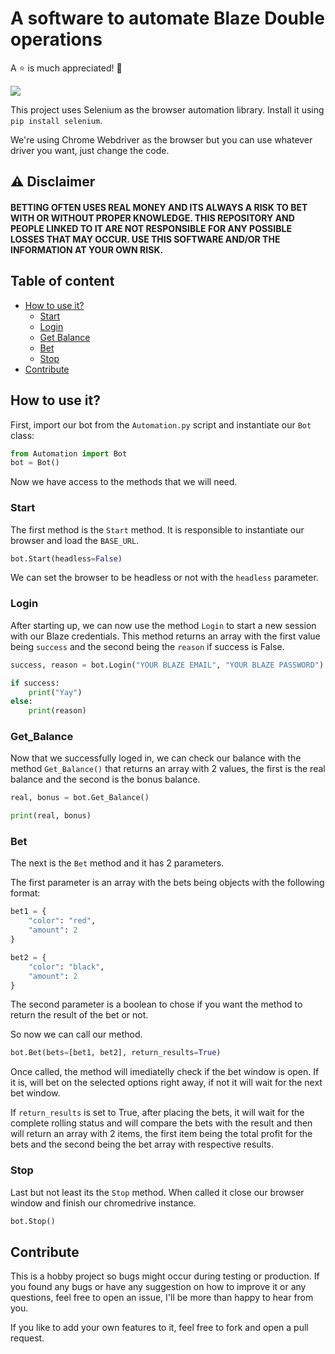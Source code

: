 # A software to automate Blaze Double operations

A :star: is much appreciated! 🥰

<a href="https://www.buymeacoffee.com/crimsonsunrise" target="_blank"><img src="https://www.buymeacoffee.com/assets/img/custom_images/purple_img.png"/></a>

This project uses Selenium as the browser automation library. Install it using ```pip install selenium```.

We're using Chrome Webdriver as the browser but you can use whatever driver you want, just change the code.

## :warning: Disclaimer

#### BETTING OFTEN USES REAL MONEY AND ITS ALWAYS A RISK TO BET WITH OR WITHOUT PROPER KNOWLEDGE. THIS REPOSITORY AND PEOPLE LINKED TO IT ARE NOT RESPONSIBLE FOR ANY POSSIBLE LOSSES THAT MAY OCCUR. USE THIS SOFTWARE AND/OR THE INFORMATION AT YOUR OWN RISK.

## Table of content

* [How to use it?](#how-to)
    * [Start](#start)
    * [Login](#login)
    * [Get Balance](#get-balance)
    * [Bet](#bet)
    * [Stop](#stop)
* [Contribute](#contribute)

<a name="how-to"></a>
## How to use it?

First, import our bot from the ```Automation.py``` script and instantiate our ```Bot``` class:

```python
from Automation import Bot
bot = Bot()
```

Now we have access to the methods that we will need.

<a name="start"></a>
### Start

The first method is the ```Start``` method. It is responsible to instantiate our browser and load the ```BASE_URL```.

```python
bot.Start(headless=False)
```

We can set the browser to be headless or not with the ```headless``` parameter.

<a name="login"></a>
### Login

After starting up, we can now use the method ```Login``` to start a new session with our Blaze credentials. This method returns an array with the first value being ```success``` and the second being the ```reason``` if success is False.

```python
success, reason = bot.Login("YOUR BLAZE EMAIL", "YOUR BLAZE PASSWORD")

if success:
    print("Yay")
else:
    print(reason)
```

<a name="get-balance"></a>
### Get_Balance

Now that we successfully loged in, we can check our balance with the method ```Get_Balance()``` that returns an array with 2 values, the first is the real balance and the second is the bonus balance.

```python
real, bonus = bot.Get_Balance()

print(real, bonus)
```

<a name="bet"></a>
### Bet

The next is the ```Bet``` method and it has 2 parameters.

The first parameter is an array with the bets being objects with the following format:

```python
bet1 = {
    "color": "red",
    "amount": 2
}

bet2 = {
    "color": "black",
    "amount": 2
}
```
    
The second parameter is a boolean to chose if you want the method to return the result of the bet or not.

So now we can call our method.

```python
bot.Bet(bets=[bet1, bet2], return_results=True)
```

Once called, the method will imediatelly check if the bet window is open. If it is, will bet on the selected options right away, if not it will wait for the next bet window.

If ```return_results``` is set to True, after placing the bets, it will wait for the complete rolling status and will compare the bets with the result and then will return an array with 2 items, the first item being the total profit for the bets and the second being the bet array with respective results.

<a name="stop"></a>
### Stop

Last but not least its the ```Stop``` method. When called it close our browser window and finish our chromedrive instance.

```python
bot.Stop()
```

<a name="contribute"></a>
## Contribute

This is a hobby project so bugs might occur during testing or production. If you found any bugs or have any suggestion on how to improve it or any questions, feel free to open an issue, I'll be more than happy to hear from you.

If you like to add your own features to it, feel free to fork and open a pull request.